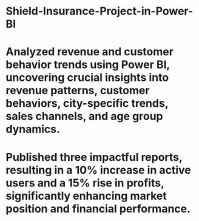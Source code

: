 # Shield-Insurance-Project-in-Power-BI
# Analyzed revenue and customer behavior trends using Power BI, uncovering crucial insights into revenue patterns, customer behaviors, city-specific trends, sales channels, and age group dynamics.
# Published three impactful reports, resulting in a 10% increase in active users and a 15% rise in profits, significantly enhancing market position and financial performance.

